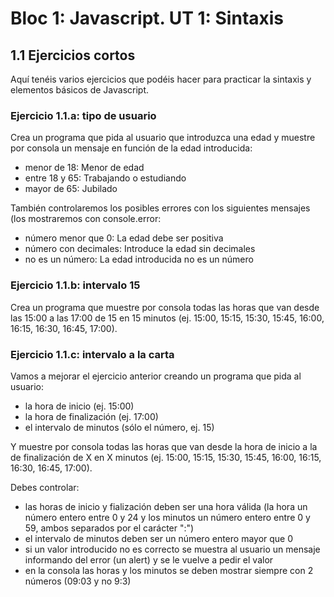 # Bloc 1: Javascript. UT 1: Sintaxis
## 1.1 Ejercicios cortos
Aquí tenéis varios ejercicios que podéis hacer para practicar la sintaxis y elementos básicos de Javascript.

### Ejercicio 1.1.a: tipo de usuario
Crea un programa que pida al usuario que introduzca una edad y muestre por consola un mensaje en función de la edad introducida:
- menor de 18: Menor de edad
- entre 18 y 65: Trabajando o estudiando
- mayor de 65: Jubilado

También controlaremos los posibles errores con los siguientes mensajes (los mostraremos con console.error:
- número menor que 0: La edad debe ser positiva
- número con decimales: Introduce la edad sin decimales
- no es un número: La edad introducida no es un número

### Ejercicio 1.1.b: intervalo 15
Crea un programa que muestre por consola todas las horas que van desde las 15:00 a las 17:00 de 15 en 15 minutos (ej. 15:00, 15:15, 15:30, 15:45, 16:00, 16:15, 16:30, 16:45, 17:00).

### Ejercicio 1.1.c: intervalo a la carta
Vamos a mejorar el ejercicio anterior creando un programa que pida al usuario:
- la hora de inicio (ej. 15:00)
- la hora de finalización (ej. 17:00)
- el intervalo de minutos (sólo el número, ej. 15)

Y muestre por consola todas las horas que van desde la hora de inicio a la de finalización de X en X minutos (ej. 15:00, 15:15, 15:30, 15:45, 16:00, 16:15, 16:30, 16:45, 17:00).

Debes controlar:
- las horas de inicio y fialización deben ser una hora válida (la hora un número entero entre 0 y 24 y los minutos un número entero entre 0 y 59, ambos separados por el carácter ":")
- el intervalo de minutos deben ser un número entero mayor que 0
- si un valor introducido no es correcto se muestra al usuario un mensaje informando del error (un alert) y se le vuelve a pedir el valor
- en la consola las horas y los minutos se deben mostrar siempre con 2 números (09:03 y no 9:3)
